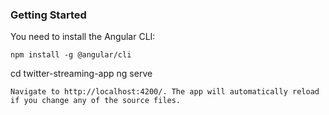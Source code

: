 
### Getting Started
You need to install the Angular CLI:
```
npm install -g @angular/cli
```
cd twitter-streaming-app
ng serve
```
Navigate to http://localhost:4200/. The app will automatically reload if you change any of the source files.